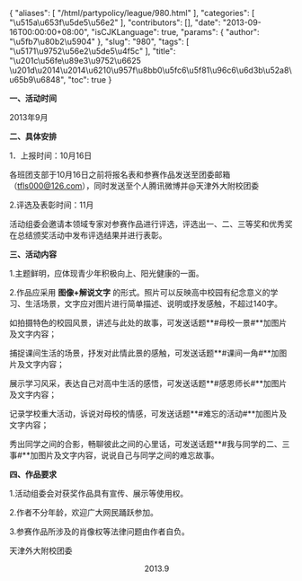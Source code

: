 {
    "aliases": [
        "/html/partypolicy/league/980.html"
    ],
    "categories": [
        "\u515a\u653f\u5de5\u56e2"
    ],
    "contributors": [],
    "date": "2013-09-16T00:00:00+08:00",
    "isCJKLanguage": true,
    "params": {
        "author": "\u5fb7\u80b2\u5904"
    },
    "slug": "980",
    "tags": [
        "\u5171\u9752\u56e2\u5de5\u4f5c"
    ],
    "title": "\u201c\u56fe\u89e3\u9752\u6625 \u201d\u2014\u2014\u6210\u957f\u8bb0\u5fc6\u5f81\u96c6\u6d3b\u52a8\u65b9\u6848",
    "toc": true
}

**一、活动时间**




2013年9月




**二、具体安排**




1．上报时间：10月16日




各班团支部于10月16日之前将报名表和参赛作品发送至团委邮箱（tfls000@126.com），同时发送至个人腾讯微博并@天津外大附校团委




2.评选及表彰时间：11月




活动组委会邀请本领域专家对参赛作品进行评选，评选出一、二、三等奖和优秀奖在总结颁奖活动中发布评选结果并进行表彰。




**三、活动内容**




1.主题鲜明，应体现青少年积极向上、阳光健康的一面。




2.作品应采用 **图像+解说文字** 的形式。照片可以反映高中校园有纪念意义的学习、生活场景，文字应对图片进行简单描述、说明或抒发感触，不超过140字。




如拍摄特色的校园风景，讲述与此处的故事，可发送话题**#母校一景#**加图片及文字内容；




捕捉课间生活的场景，抒发对此情此景的感触，可发送话题**#课间一角#**加图片及文字内容；




展示学习风采，表达自己对高中生活的感悟，可发送话题**#感恩师长#**加图片及文字内容；




记录学校重大活动，诉说对母校的情感，可发送话题**#难忘的活动#**加图片及文字内容；




秀出同学之间的合影，畅聊彼此之间的心里话，可发送话题**#我与同学的二、三事#**加图片及文字内容，说说自己与同学之间的难忘故事。




**四、作品要求**




1.活动组委会对获奖作品具有宣传、展示等使用权。




2.作者不分年龄，欢迎广大网民踊跃参加。




3.参赛作品所涉及的肖像权等法律问题由作者自负。









天津外大附校团委




                                                             2013.9


